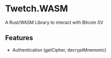 # Twetch.WASM

A Rust/WASM Library to interact with Bitcoin SV

## Features
- Authentication (getCipher, decryptMnemonic)
